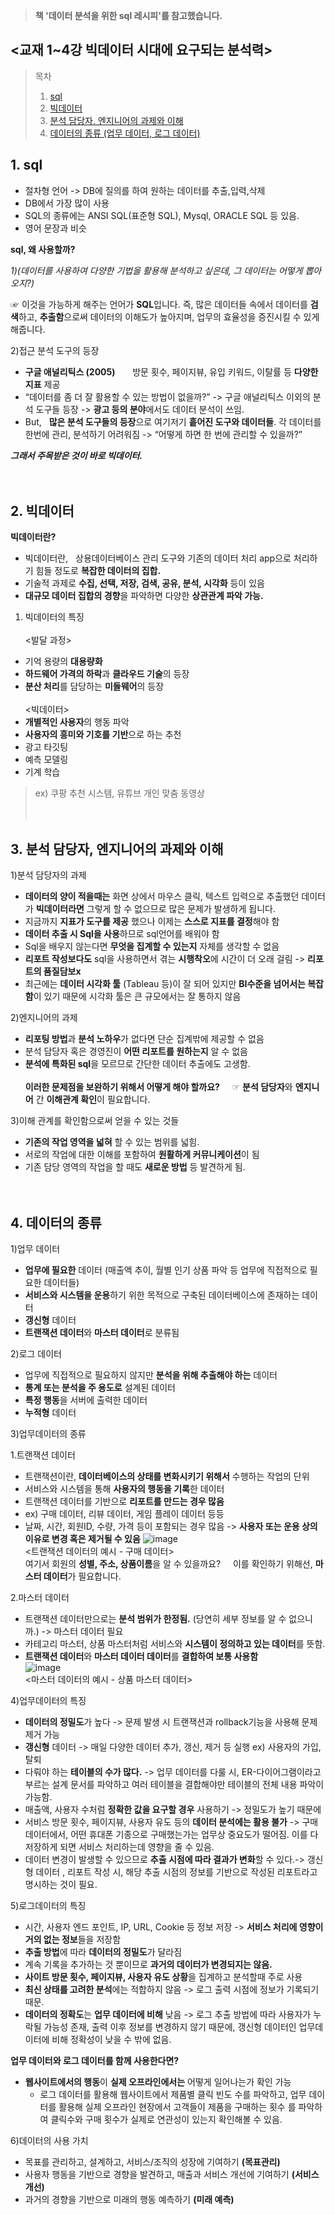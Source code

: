 > **책 '데이터 분석을 위한 sql 레시피'를 참고했습니다.**

## <교재 1~4강 빅데이터 시대에 요구되는 분석력>

>  목차
> 1. [sql](#1-sql)
> 2. [빅데이터](#2-빅데이터)
> 3. [분석 담당자, 엔지니어의 과제와 이해](#3-분석-담당자-엔지니어의-과제와-이해)
> 4. [데이터의 종류 (업무 데이터, 로그 데이터)](#4-데이터의-종류)

## 1. sql
  * 절차형 언어 -> DB에 질의를 하여 원하는 데이터를 추출,입력,삭제
  * DB에서 가장 많이 사용
  * SQL의 종류에는 ANSI SQL(표준형 SQL), Mysql, ORACLE SQL 등 있음.
  * 영어 문장과 비슷

**sql, 왜 사용할까?** 

 *1)(데이터를 사용하여 다양한 기법을 활용해 분석하고 싶은데,
 그 데이터는 어떻게 뽑아오지?)*

☞ 이것을 가능하게 해주는 언어가 **SQL**입니다.
   즉, 많은 데이터들 속에서 데이터를 **검색**하고, **추출함**으로써
   데이터의 이해도가 높아지며, 업무의 효율성을 증진시킬 수 있게 해줍니다.
 
2)접근 분석 도구의 등장
   - **구글 애널리틱스 (2005)** &nbsp; &nbsp; &nbsp; 방문 횟수, 페이지뷰, 유입 키워드, 이탈률 등 **다양한 지표** 제공
   - “데이터를 좀 더 잘 활용할 수 있는 방법이 없을까?” -> 구글 애널리틱스 이외의 분석 도구들 등장
-> **광고 등의 분야**에서도 데이터 분석이 쓰임.
   - But, &nbsp; **많은 분석 도구들의 등장**으로 여기저기 **흩어진 도구와 데이터들**.
각 데이터를 한번에 관리, 분석하기 어려워짐 -> “어떻게 하면 한 번에 관리할 수 있을까?”

***그래서 주목받은 것이 바로 빅데이터.***
<br><br><br>

## 2. 빅데이터

**빅데이터란?**
 * 빅데이터란, &nbsp; 상용데이터베이스 관리 도구와 기존의 데이터 처리 app으로 처리하기 힘들 정도로 **복잡한 데이터의 집합.**
 * 기술적 과제로 **수집, 선택, 저장, 검색, 공유, 분석, 시각화** 등이 있음
 * **대규모 데이터 집합의 경향**을 파악하면 다양한 **상관관계 파악 가능.**

 1) 빅데이터의 특징<br>
 <br><발달 과정> 
   * 기억 용량의 **대용량화**  
   * **하드웨어 가격의 하락**과 **클라우드 기술**의 등장
   * **분산 처리**를 담당하는 **미들웨어**의 등장<br>
 <br><빅데이터>
   * **개별적인 사용자**의 행동 파악
   * **사용자의 흥미와 기호를 기반**으로 하는 추천
   * 광고 타깃팅
   * 예측 모델링
   * 기계 학습
> ex) 쿠팡 추천 시스템, 유튜브 개인 맞춤 동영상
<br><br><br>
## 3. 분석 담당자, 엔지니어의 과제와 이해
 1)분석 담당자의 과제
  * **데이터의 양이 적을때는** 화면 상에서 마우스 클릭, 텍스트 입력으로 추출했던 데이터가
**빅데이터라면** 그렇게 할 수 없으므로 많은 문제가 발생하게 됩니다.
  * 지금까지 **지표가 도구를 제공** 했으나 이제는 **스스로 지표를 결정**해야 함
  * **데이터 추출 시 Sql을 사용**하므로 sql언어를 배워야 함
  * Sql을 배우지 않는다면 **무엇을 집계할 수 있는지** 자체를 생각할 수 없음
  * **리포트 작성보다도** sql을 사용하면서 겪는 **시행착오**에 시간이 더 오래 걸림 -> **리포트의 품질담보x**
  * 최근에는 **데이터 시각화 툴** (Tableau 등)이 잘 되어 있지만 **BI수준을 넘어서는 복잡함**이 있기 때문에 시각화 툴은 큰 규모에서는 잘 통하지 않음

 2)엔지니어의 과제
  * **리포팅 방법**과 **분석 노하우**가 없다면 단순 집계밖에 제공할 수 없음
  * 분석 담당자 혹은 경영진이 **어떤 리포트를 원하는지** 알 수 없음
  * **분석에 특화된 sql**을 모르므로 간단한 데이터 추출에도 고생함. <br>
<br> **이러한 문제점을 보완하기 위해서 어떻게 해야 할까요?** &nbsp; &nbsp;
☞  **분석 담당자**와 **엔지니어** 간 **이해관계 확인**이 필요합니다.
 
 3)이해 관계를 확인함으로써 얻을 수 있는 것들
  * **기존의 작업 영역을 넓혀** 할 수 있는 범위를 넓힘.
  * 서로의 작업에 대한 이해를 포함하여 **원활하게 커뮤니케이션**이 됨
  * 기존 담당 영역의 작업을 할 때도 **새로운 방법** 등 발견하게 됨.
<br><br><br>

## 4. 데이터의 종류
 1)업무 데이터
  * **업무에 필요한** 데이터 (매출액 추이, 월별 인기 상품 파악 등 업무에 직접적으로 필요한 데이터들)
  * **서비스와 시스템을 운용**하기 위한 목적으로 구축된 데이터베이스에 존재하는 데이터
  * **갱신형** 데이터
  * **트랜잭션 데이터**와 **마스터 데이터**로 분류됨 <br>
 
 2)로그 데이터
  * 업무에 직접적으로 필요하지 않지만 **분석을 위해 추출해야 하는** 데이터
  * **통계 또는 분석을 주 용도로** 설계된 데이터
  * **특정 행동**을 서버에 출력한 데이터
  * **누적형** 데이터
   
 3)업무데이터의 종류
  
  1.트랜잭션 데이터
   * 트랜잭션이란, **데이터베이스의 상태를 변화시키기 위해서** 수행하는 작업의 단위
   * 서비스와 시스템을 통해 **사용자의 행동을 기록**한 데이터
   * 트랜잭션 데이터를 기반으로 **리포트를 만드는 경우 많음**
   * ex) 구매 데이터, 리뷰 데이터, 게임 플레이 데이터 등등
   * 날짜, 시간, 회원ID, 수량, 가격 등이 포함되는 경우 많음 -> **사용자 또는 운용 상의 이유로 변경 혹은 제거될 수 있음**
   ![image](https://user-images.githubusercontent.com/113004818/214780302-7c55e876-fa16-4d05-91b2-d5889b9ee338.png)
   <br> <트랜잭션 데이터의 예시 - 구매 데이터> <br>
여기서 회원의 **성별, 주소, 상품이름**을 알 수 있을까요? &nbsp; &nbsp;
이를 확인하기 위해선, **마스터 데이터**가 필요합니다.

 2.마스터 데이터
  * 트랜잭션 데이터만으로는 **분석 범위가 한정됨.** (당연히 세부 정보를 알 수 없으니까.) -> 마스터 데이터 필요
  * 카테고리 마스터, 상품 마스터처럼 서비스와 **시스템이 정의하고 있는 데이터**를 뜻함.
  * **트랜잭션 데이터**와 **마스터 데이터 데이터**를 **결합하여 보통 사용함** <br>
  ![image](https://user-images.githubusercontent.com/113004818/214781021-96a86d16-227c-4d7b-ab3c-278812a4039c.png) <br>
  <마스터 데이터의 예시 - 상품 마스터 데이터> <br>
  
  4)업무데이터의 특징
   * **데이터의 정밀도**가 높다 -> 문제 발생 시 트랜잭션과 rollback기능을 사용해 문제 제거 가능
   * **갱신형** 데이터 -> 매일 다양한 데이터 추가, 갱신, 제거 등 실행 ex) 사용자의 가입, 탈퇴 
   * 다뤄야 하는 **테이블의 수가 많다.** -> 업무 데이터를 다룰 시, ER-다이어그램이라고 부르는 설계 문서를 파악하고 여러 테이블을 결합해야만 테이블의 전체 내용 파악이 가능함.
   * 매출액, 사용자 수처럼 **정확한 값을 요구할 경우** 사용하기 -> 정밀도가 높기 때문에
   * 서비스 방문 횟수, 페이지뷰, 사용자 유도 등의 **데이터 분석에는 활용 불가** -> 구매 데이터에서, 어떤 휴대폰 기종으로 구매했는가는 업무상 중요도가 떨어짐. 이를 다 저장하게 되면 서비스 처리하는데 영향을 줄 수 있음.
   * 데이터 변경이 발생할 수 있으므로 **추출 시점에 따라 결과가 변화**할 수 있다.-> 갱신형 데이터 , 리포트 작성 시, 해당 추출 시점의 정보를 기반으로 작성된 리포트라고 명시하는 것이 필요.
   
   5)로그데이터의 특징
   * 시간, 사용자 엔드 포인트, IP, URL, Cookie 등 정보 저장 -> **서비스 처리에 영향이 거의 없는 정보**들을 저장함
   * **추출 방법**에 따라 **데이터의 정밀도**가 달라짐
   * 계속 기록을 추가하는 것 뿐이므로 **과거의 데이터가 변경되지는 않음.**
   * **사이트 방문 횟수, 페이지뷰, 사용자 유도 상황**을 집계하고 분석할때 주로 사용
   * **최신 상태를 고려한 분석**에는 적합하지 않음 -> 로그 출력 시점에 정보가 기록되기 때문.
   * **데이터의 정확도**는 **업무 데이터에 비해** 낮음 -> 로그 추출 방법에 따라 사용자가 누락될 가능성 존재, 출력 이후 정보를 변경하지 않기 때문에, 갱신형 데이터인 업무데이터에 비해 정확성이 낮을 수 밖에 없음.
   
**업무 데이터와 로그 데이터를 함께 사용한다면?**
 * **웹사이트에서의 행동**이 **실제 오프라인에서는** 어떻게 일어나는가 확인 가능
   * 로그 데이터를 활용해 웹사이트에서 제품별 클릭 빈도 수를 파악하고, 업무 데이터를 활용해 실제 오프라인 현장에서 고객들이 제품을 구매하는 횟수
를 파악하여 클릭수와 구매 횟수가 실제로 연관성이 있는지 확인해볼 수 있음. 
   
  6)데이터의 사용 가치
   * 목표를 관리하고, 설계하고, 서비스/조직의 성장에 기여하기 **(목표관리)**
   * 사용자 행동을 기반으로 경향을 발견하고, 매출과 서비스 개선에 기여하기 **(서비스개선)**
   * 과거의 경향을 기반으로 미래의 행동 예측하기 **(미래 예측)**
   

 
 

